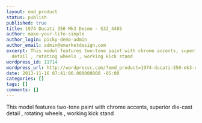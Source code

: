 ```yaml
---
layout: emd_product
status: publish
published: true
title: 1974 Ducati 350 Mk3 Desmo - S32_4485
author: make-your-life-simple
author_login: picky-demo-admin
author_email: admin@emarketdesign.com
excerpt: This model features two-tone paint with chrome accents, superior die-cast
  detail , rotating wheels , working kick stand
wordpress_id: 11714
wordpress_url: http://wordpressc.com/?emd_product=1974-ducati-350-mk3-desmo
date: 2013-11-16 07:41:00.000000000 -05:00
categories: []
tags: []
comments: []
---
```

This model features two-tone paint with chrome accents, superior die-cast detail , rotating wheels , working kick stand
